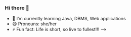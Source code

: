 ### Hi there 👋

- 🌱 I’m currently learning Java, DBMS, Web applications
- 😄 Pronouns: she/her
- ⚡ Fun fact: Life is short, so live to fullest!!!
-->
